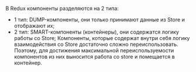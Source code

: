 В Redux компоненты разделяются на 2 типа:
- 1 тип: DUMP-компоненты, они только принимают данные из Store и отображают их;
- 2 тип: SMART-компоненты (контейнеры), они содержатся логику работы со Store;
Компоненты, которые содержат внутри себя логику взаимодействия со Store достаточно сложно переиспользовать.
Поэтому, для достижения максимальной переиспользуемости компонентов из них выносится работа со store и
помещается в контейнер. 